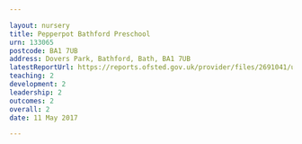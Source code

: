 ```yaml
---

layout: nursery
title: Pepperpot Bathford Preschool
urn: 133065
postcode: BA1 7UB
address: Dovers Park, Bathford, Bath, BA1 7UB
latestReportUrl: https://reports.ofsted.gov.uk/provider/files/2691041/urn/133065.pdf
teaching: 2
development: 2
leadership: 2
outcomes: 2
overall: 2
date: 11 May 2017

---
```

